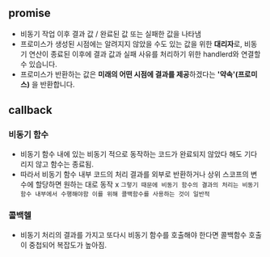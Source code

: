 ## promise
- 비동기 작업 이후 결과 값 / 완료된 값 또는 실패한 값을 나타냄
- 프로미스가 생성된 시점에는 알려지지 않았을 수도 있는 값을 위한 **대리자**로, 비동기 연산이 종료된 이후에 결과 값과 실패 사유를 처리하기 위한 handlerd와 연결할 수 있습니다. 
- 프로미스가 반환하는 값은 **미래의 어떤 시점에 결과를 제공**하겠다는 **'약속'(프로미스)** 을 반환합니다.

## callback
### 비동기 함수
- 비동기 함수 내에 있는 비동기 적으로 동작하는 코드가 완료되지 않았다 해도 기다리지 않고 함수는 종료됨. 
- 따라서 비동기 함수 내부 코드의 처리 결과를 외부로 반환하거나 상위 스코프의 변수에 할당하면 원하는 대로 동작 x
`그렇기 때문에 비동기 함수의 결과의 처리는 비동기 함수 내부에서 수행해야함 이를 위해 콜백함수를 사용하는 것이 일반적`

### 콜백헬
- 비동기 처리의 결과를 가지고 또다시 비동기 함수를 호출해야 한다면 콜백함수 호출이 중첩되어 복잡도가 높아짐.
